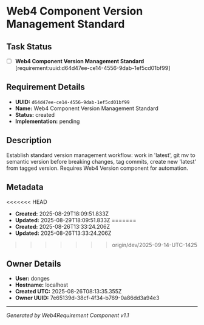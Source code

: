 # Web4 Component Version Management Standard

## Task Status
- [ ] **Web4 Component Version Management Standard** [requirement:uuid:d64d47ee-ce14-4556-9dab-1ef5cd01bf99]

## Requirement Details

- **UUID:** `d64d47ee-ce14-4556-9dab-1ef5cd01bf99`
- **Name:** Web4 Component Version Management Standard
- **Status:** created
- **Implementation:** pending

## Description

Establish standard version management workflow: work in 'latest', git mv to semantic version before breaking changes, tag commits, create new 'latest' from tagged version. Requires Web4 Version component for automation.

## Metadata

<<<<<<< HEAD
- **Created:** 2025-08-29T18:09:51.833Z
- **Updated:** 2025-08-29T18:09:51.833Z
=======
- **Created:** 2025-08-26T13:33:24.206Z
- **Updated:** 2025-08-26T13:33:24.206Z
>>>>>>> origin/dev/2025-09-14-UTC-1425

## Owner Details

- **User:** donges
- **Hostname:** localhost
- **Created UTC:** 2025-08-26T08:13:35.355Z
- **Owner UUID:** 7e65139d-38cf-4f34-b769-0a86dd3a94e3

---

*Generated by Web4Requirement Component v1.1*